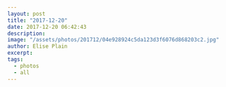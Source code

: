 ```yaml
---
layout: post
title: "2017-12-20"
date: 2017-12-20 06:42:43
description: 
image: "/assets/photos/201712/04e928924c5da123d3f6076d868203c2.jpg"
author: Elise Plain
excerpt: 
tags: 
  - photos
  - all
---
```



<p></p>
